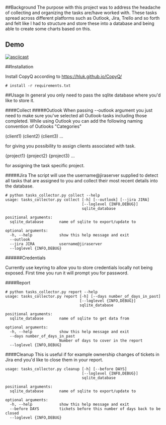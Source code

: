 ##Background
The purpose with this project was to address the headache of collecting and organizing the tasks are/have worked with.
These tasks spread across different platforms such as Outlook, Jira, Trello and so forth and felt like I had to structure and
 store these into a database and being able to create some charts based on this. 

## Demo

[![asciicast](https://asciinema.org/a/tsxZmDb4NIBDylFUQHSZ82mVR.svg)](https://asciinema.org/a/tsxZmDb4NIBDylFUQHSZ82mVR)

##Installation

Install CopyQ according to https://hluk.github.io/CopyQ/

```
# install -r requirements.txt
```

##Usage
In general you only need to pass the sqlite database where you'd like to store it.

####Collect
#####Outlook
When passing --outlook argument you just need to make sure you've selected all Outlook-tasks including those completed.
While using Outlook you can add the following naming convention of Outlooks "Categories" 

(client1)
(client2)
(client3)
...

for giving you possibility to assign clients associated with task.

{project1}
{project2}
{project3}
...

for assigning the task specific project.

#####Jira
The script will use the username@jiraserver supplied to detect all tasks that are assigned to you and collect their most recent details into the database.

```
# python tasks_collector.py collect --help
usage: tasks_collector.py collect [-h] [--outlook] [--jira JIRA]
                                  [--loglevel {INFO,DEBUG}]
                                  sqlite_database

positional arguments:
  sqlite_database       name of sqlite to export/update to

optional arguments:
  -h, --help            show this help message and exit
  --outlook
  --jira JIRA           username@jiraserver
  --loglevel {INFO,DEBUG}
```

######Credentials

Currently use keyring to allow you to store credentials locally not being exposed.
First time you run it will prompt you for password.

####Report
```
# python tasks_collector.py report --help
usage: tasks_collector.py report [-h] [--days number_of_days_in_past]
                                 [--loglevel {INFO,DEBUG}]
                                 sqlite_database

positional arguments:
  sqlite_database       name of sqlite to get data from

optional arguments:
  -h, --help            show this help message and exit
  --days number_of_days_in_past
                        Number of days to cover in the report
  --loglevel {INFO,DEBUG}
```

####Cleanup
This is useful if for example ownership changes of tickets in Jira end you'd like to close them in your report.
```
usage: tasks_collector.py cleanup [-h] [--before DAYS]
                                  [--loglevel {INFO,DEBUG}]
                                  sqlite_database

positional arguments:
  sqlite_database       name of sqlite to export/update to

optional arguments:
  -h, --help            show this help message and exit
  --before DAYS         tickets before this number of days back to be closed
  --loglevel {INFO,DEBUG}

```